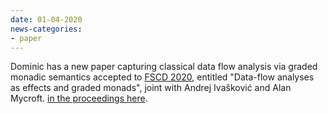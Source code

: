 ```yaml
---
date: 01-04-2020
news-categories:
- paper
---
```


Dominic has a new paper capturing classical data flow analysis via
graded monadic semantics accepted to [FSCD
2020](https://fscd2020.org/), entitled "Data-flow analyses as effects
and graded monads", joint with Andrej Ivašković and Alan Mycroft. [in
the proceedings
here](https://drops.dagstuhl.de/opus/volltexte/2020/12337/pdf/LIPIcs-FSCD-2020-15.pdf).